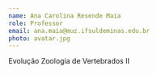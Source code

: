 ```yaml
---
name: Ana Carolina Resende Maia
role: Professor
email: ana.maia@muz.ifsuldeminas.edu.br
photo: avatar.jpg
---
```


Evolução
Zoologia de Vertebrados II
